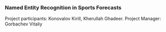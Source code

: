 ### Named Entity Recognition in Sports Forecasts

Project participants: Konovalov Kirill, Kherullah Ghadeer.
Project Manager: Gorbachev Vitaliy


